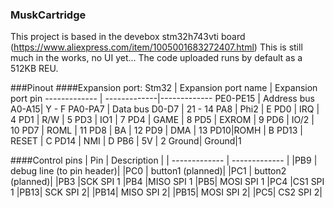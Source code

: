 ### MuskCartridge
This project is based in the devebox stm32h743vti board (https://www.aliexpress.com/item/1005001683272407.html) This is still much in the works, no UI yet... 
The code uploaded runs by default as a 512KB REU.

###Pinout
####Expansion port:
Stm32  | Expansion port name | Expansion port pin
------------- | -------------|-------------
PE0-PE15 | Address bus A0-A15| Y - F
PA0-PA7  |  Data bus D0-D7 | 21 - 14
PA8 | Phi2 | E
PD0	| IRQ | 4
PD1	| R/W | 5
PD3	| IO1 | 7
PD4	| GAME | 8
PD5	| EXROM | 9
PD6	| IO/2 | 10
PD7	| ROML | 11
PD8	| BA | 12
PD9	| DMA | 13
PD10|ROMH | B
PD13 | RESET | C
PD14 | NMI | D
PB6 | 5V | 2
Ground| Ground|1

####Control pins
| Pin  | Description  |
| ------------- | ------------- |
|PB9	| debug	line (to pin header)|
|PC0	| button1 (planned)|
|PC1	| button2 (planned)|
|PB3 |SCK SPI 1
|PB4 |MISO SPI 1
|PB5| MOSI SPI 1
|PC4 |CS1 SPI 1
|PB13| SCK SPI 2|
|PB14| MISO SPI 2|
|PB15| MOSI SPI 2|
|PC5| CS2 SPI 2|
